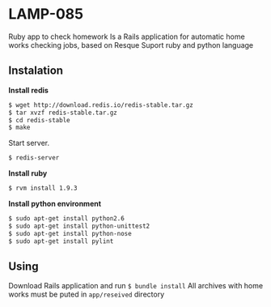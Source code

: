 LAMP-085
========

Ruby app to check homework
Is a Rails application for automatic home works checking jobs, 
based on Resque
Suport ruby and python language
## Instalation 
**Install redis**
```bash
$ wget http://download.redis.io/redis-stable.tar.gz
$ tar xvzf redis-stable.tar.gz
$ cd redis-stable
$ make
```
Start server.
```bash
$ redis-server
```
**Install ruby** 
```bash
$ rvm install 1.9.3 
```
**Install python environment**
```bash
$ sudo apt-get install python2.6
$ sudo apt-get install python-unittest2
$ sudo apt-get install python-nose
$ sudo apt-get install pylint
```
## Using
Download Rails application and run `$ bundle install`
All archives with home works must be puted in `app/reseived` directory
